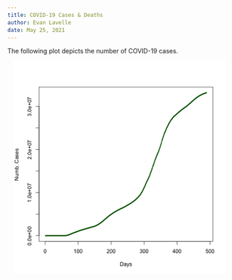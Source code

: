 ```yaml
---
title: COVID-19 Cases & Deaths
author: Evan Lavelle
date: May 25, 2021
---
```


The following plot depicts the number of COVID-19 cases.

<center>
<img src= "covid_cases.png">
</center>

